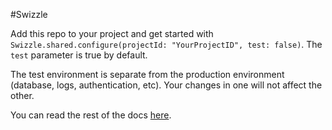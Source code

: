 #Swizzle

Add this repo to your project and get started with `Swizzle.shared.configure(projectId: "YourProjectID", test: false)`. The `test` parameter is true by default.

The test environment is separate from the production environment (database, logs, authentication, etc). Your changes in one will not affect the other. 

You can read the rest of the docs [here](https://www.notion.so/Swizzle-e254b35ddef5441d920377fef3615eab?pvs=4).